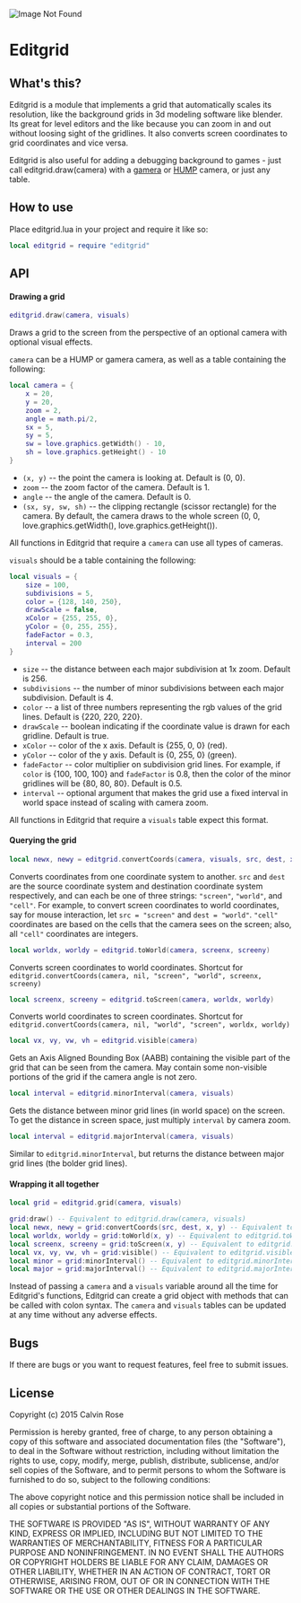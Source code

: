 ![Image Not Found](https://github.com/bakpakin/Editgrid/raw/master/preview.gif)
# Editgrid

## What's this?
Editgrid is a module that implements a grid that automatically scales its resolution, like the background grids in 3d modeling software like blender.
Its great for level editors and the like because you can zoom in and out without loosing sight of the gridlines.
It also converts screen coordinates to grid coordinates and vice versa.

Editgrid is also useful for adding a debugging background to games - just call editgrid.draw(camera) with
a [gamera](https://github.com/kikito/gamera) or [HUMP](http://vrld.github.io/hump/) camera, or just any table.

## How to use
Place editgrid.lua in your project and require it like so:
```lua
local editgrid = require "editgrid"
```

## API

#### Drawing a grid
```lua
editgrid.draw(camera, visuals)
```
Draws a grid to the screen from the perspective of an optional camera with optional visual effects.

`camera` can be a HUMP or gamera camera, as well as a table containing the following:
```lua
local camera = {
    x = 20,
    y = 20,
    zoom = 2,
    angle = math.pi/2,
    sx = 5,
    sy = 5,
    sw = love.graphics.getWidth() - 10,
    sh = love.graphics.getHeight() - 10
}
```
* `(x, y)` -- the point the camera is looking at. Default is (0, 0).
* `zoom` -- the zoom factor of the camera. Default is 1.
* `angle` -- the angle of the camera. Default is 0.
* `(sx, sy, sw, sh)` -- the clipping rectangle (scissor rectangle) for the camera. By default,
the camera draws to the whole screen (0, 0, love.graphics.getWidth(), love.graphics.getHeight()).

All functions in Editgrid that require a `camera` can use all types of cameras.

`visuals` should be a table containing the following:
```lua
local visuals = {
    size = 100,
    subdivisions = 5,
    color = {128, 140, 250},
    drawScale = false,
    xColor = {255, 255, 0},
    yColor = {0, 255, 255},
    fadeFactor = 0.3,
    interval = 200
}
```
* `size` -- the distance between each major subdivision at 1x zoom. Default is 256.
* `subdivisions` -- the number of minor subdivisions between each major subdivision. Default is 4.
* `color` -- a list of three numbers representing the rgb values of the grid lines. Default is {220, 220, 220}.
* `drawScale` -- boolean indicating if the coordinate value is drawn for each gridline. Default is true.
* `xColor` -- color of the x axis. Default is {255, 0, 0} (red).
* `yColor` -- color of the y axis. Default is {0, 255, 0} (green).
* `fadeFactor` -- color multiplier on subdivision grid lines. For example, if `color` is {100, 100, 100} and `fadeFactor` is
0.8, then the color of the minor gridlines will be {80, 80, 80}. Default is 0.5.
* `interval` -- optional argument that makes the grid use a fixed interval in world space instead of scaling with camera zoom.

All functions in Editgrid that require a `visuals` table expect this format.

#### Querying the grid
```lua
local newx, newy = editgrid.convertCoords(camera, visuals, src, dest, x, y)
```
Converts coordinates from one coordinate system to another. `src` and `dest` are
the source coordinate system and destination coordinate system respectively, and can each be one of
three strings: `"screen"`, `"world"`, and `"cell"`. For example, to convert screen coordinates to world
coordinates, say for mouse interaction, let `src = "screen"` and `dest = "world"`. `"cell"` coordinates
are based on the cells that the camera sees on the screen; also, all `"cell"` coordinates are integers.

```lua
local worldx, worldy = editgrid.toWorld(camera, screenx, screeny)
```
Converts screen coordinates to world coordinates.
Shortcut for `editgrid.convertCoords(camera, nil, "screen", "world", screenx, screeny)`

```lua
local screenx, screeny = editgrid.toScreen(camera, worldx, worldy)
```
Converts world coordinates to screen coordinates.
Shortcut for `editgrid.convertCoords(camera, nil, "world", "screen", worldx, worldy)`

```lua
local vx, vy, vw, vh = editgrid.visible(camera)
```
Gets an Axis Aligned Bounding Box (AABB) containing the visible part of the grid that can be seen
from the camera. May contain some non-visible portions of the grid if the camera angle is not zero.

```lua
local interval = editgrid.minorInterval(camera, visuals)
```
Gets the distance between minor grid lines (in world space) on the screen. To get the
distance in screen space, just multiply `interval` by camera zoom.

```lua
local interval = editgrid.majorInterval(camera, visuals)
```
Similar to `editgrid.minorInterval`, but returns the distance between major grid lines (the bolder grid lines).

#### Wrapping it all together
```lua
local grid = editgrid.grid(camera, visuals)

grid:draw() -- Equivalent to editgrid.draw(camera, visuals)
local newx, newy = grid:convertCoords(src, dest, x, y) -- Equivalent to editgrid.convertCoords(camera, visuals, src, dest, x, y)
local worldx, worldy = grid:toWorld(x, y) -- Equivalent to editgrid.toWorld(camera, x, y)
local screenx, screeny = grid:toScreen(x, y) -- Equivalent to editgrid.toScreen(camera, x, y)
local vx, vy, vw, vh = grid:visible() -- Equivalent to editgrid.visible(camera)
local minor = grid:minorInterval() -- Equivalent to editgrid.minorInterval(camera, visuals)
local major = grid:majorInterval() -- Equivalent to editgrid.majorInterval(camera, visuals)
```
Instead of passing a `camera` and a `visuals` variable around all the time for Editgrid's functions,
Editgrid can create a grid object with methods that can be called with colon syntax. The `camera` and `visuals`
tables can be updated at any time without any adverse effects.

## Bugs
If there are bugs or you want to request features, feel free to submit issues.

## License
Copyright (c) 2015 Calvin Rose

Permission is hereby granted, free of charge, to any person obtaining a copy of
this software and associated documentation files (the "Software"), to deal in
the Software without restriction, including without limitation the rights to
use, copy, modify, merge, publish, distribute, sublicense, and/or sell copies of
the Software, and to permit persons to whom the Software is furnished to do so,
subject to the following conditions:

The above copyright notice and this permission notice shall be included in all
copies or substantial portions of the Software.

THE SOFTWARE IS PROVIDED "AS IS", WITHOUT WARRANTY OF ANY KIND, EXPRESS OR
IMPLIED, INCLUDING BUT NOT LIMITED TO THE WARRANTIES OF MERCHANTABILITY, FITNESS
FOR A PARTICULAR PURPOSE AND NONINFRINGEMENT. IN NO EVENT SHALL THE AUTHORS OR
COPYRIGHT HOLDERS BE LIABLE FOR ANY CLAIM, DAMAGES OR OTHER LIABILITY, WHETHER
IN AN ACTION OF CONTRACT, TORT OR OTHERWISE, ARISING FROM, OUT OF OR IN
CONNECTION WITH THE SOFTWARE OR THE USE OR OTHER DEALINGS IN THE SOFTWARE.
